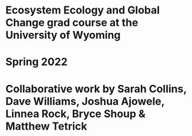 # Ecosystem Ecology and Global Change grad course at the University of Wyoming
# Spring 2022
# Collaborative work by Sarah Collins, Dave Williams, Joshua Ajowele, Linnea Rock, Bryce Shoup & Matthew Tetrick
